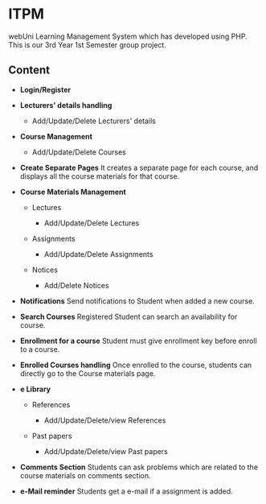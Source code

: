 # ITPM

webUni Learning Management System which has developed using PHP.
This is our 3rd Year 1st Semester group project.

##  Content  ##

* **Login/Register**

* **Lecturers' details handling**
	* Add/Update/Delete Lecturers' details
	
* **Course Management**
	* Add/Update/Delete Courses
	
* **Create Separate Pages**
	It creates a separate page for each course, and displays all the course materials for that course.
	
* **Course Materials Management**
	* Lectures
		* Add/Update/Delete Lectures
	
	* Assignments
		* Add/Update/Delete Assignments
	
	* Notices
		* Add/Delete Notices
		
* **Notifications**
	Send notifications to Student when added a new course.

* **Search Courses**
	Registered Student can search an availability for course.
	
* **Enrollment for a course**
	Student must give enrollment key before enroll to a course.
	
* **Enrolled Courses handling**
	Once enrolled to the course, students can directly go to the Course materials page.
	
* **e Library**
	* References
		* Add/Update/Delete/view References
	
	* Past papers
		* Add/Update/Delete/view Past papers

* **Comments Section**
	Students can ask problems which are related to the course materials on comments section.
	
* **e-Mail reminder**
	Students get a e-mail if a assignment is added.
